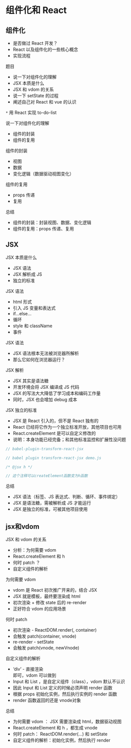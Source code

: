 # 组件化和 React


## 组件化

- 是否做过 React 开发？
- React 以及组件化的一些核心概念
- 实现流程

题目
- 说一下对组件化的理解
- JSX 本质是什么
- JSX 和 vdom 的关系
- 说一下 setState 的过程
- 阐述自己对 React 和 vue 的认识


`*` 用 React 实现 to-do-list



说一下对组件化的理解
- 组件的封装
- 组件的复用

组件的封装
- 视图
- 数据
- 变化逻辑（数据驱动视图变化）

组件的复用
- props 传递
- 复用

总结
- 组件的封装：封装视图、数据、变化逻辑
- 组件的复用：props 传递、复用


## JSX

JSX 本质是什么
- JSX 语法
- JSX 解析成 JS
- 独立的标准


JSX 语法
- html 形式
- 引入 JS 变量和表达式
- if…else…
- 循环
- style 和 className
- 事件


JSX 语法
- JSX 语法根本无法被浏览器所解析
- 那么它如何在浏览器运行？


JSX 解析
- JSX 其实是语法糖
- 开发环境会将 JSX 编译成 JS 代码
- JSX 的写法大大降低了学习成本和编码工作量
- 同时，JSX 也会增加 debug 成本


JSX 独立的标准
- JSX 是 React 引入的，但不是 React 独有的
- React 已经将它作为一个独立标准开放，其他项目也可用
- React.createElement 是可以自定义修改的
- 说明：本身功能已经完备；和其他标准监控和扩展性没问题

```js
// babel-plugin-transform-react-jsx

// babel plugin transform-react-jsx demo.js

/* @jsx h */

// 这个注释可以createElement函数变为h函数
```


总结
- JSX 语法（标签、JS 表达式、判断、循环、事件绑定）
- JSX 是语法糖，需被解析成 JS 才能运行
- JSX 是独立的标准，可被其他项目使用



## jsx和vdom

JSX 和 vdom 的关系
- 分析：为何需要 vdom
- React.createElement 和 h
- 何时 patch ？
- 自定义组件的解析


为何需要 vdom
- vdom 是 React 初次推广开来的，结合 JSX
- JSX 就是模板，最终要渲染成 html
- 初次渲染 + 修改 state 后的 re-render
- 正好符合 vdom 的应用场景


何时 patch
- 初次渲染 - ReactDOM.render(<App/>, container)
- 会触发 patch(container, vnode)
- re-render - setState
- 会触发 patch(vnode, newVnode)


自定义组件的解析
- ‘div’ - 直接渲染 <div> 即可，vdom 可以做到
- Input 和 List ，是自定义组件（class），vdom 默认不认识
- 因此 Input 和 List 定义的时候必须声明 render 函数
- 根据 props 初始化实例，然后执行实例的 render 函数
- render 函数返回的还是 vnode对象



总结
- 为何需要 vdom ： JSX 需要渲染成 html，数据驱动视图
- React.createElement 和 h ，都生成 vnode
- 何时 patch： ReactDOM.render(…) 和 setState
- 自定义组件的解析：初始化实例，然后执行 render







